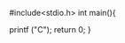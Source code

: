     
#include<stdio.h>
int main(){
 

  



     
       




































































   printf ("C");
   return 0;
}
